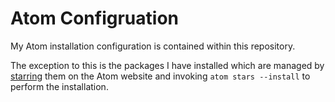 Atom Configruation
==================

My Atom installation configuration is contained within this repository.

The exception to this is the packages I have installed which are managed
by [starring](https://atom.io/users/cs278/stars) them on the Atom website
and invoking `atom stars --install` to perform the installation.
